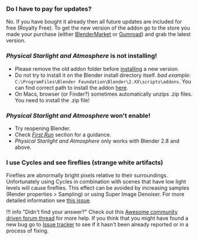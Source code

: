 ### Do I have to pay for updates?
No. If you have bought it already then all future updates are included for free (Royalty Free). To get the new version
of the addon go to the store you made your purchase (either 
[BlenderMarket](https://blendermarket.com/products/physical-starlight-and-atmosphere) or
[Gumroad](https://gumroad.com/l/PSaA)) and grab the latest version.

### _Physical Starlight and Atmosphere_ is not installing!      
- Please remove the old addon folder before [installing](/getting-started/#installation) a new version.
- Do not try to install it on the Blender install directory itself.
*bad example*: `C:\ProgramFiles\Blender Foundation\Blender\2.XX\scripts\addons`. You can find correct path to install
the addon [here](/updating).
- On Macs, browser (or Finder?) sometimes automatically unzips .zip files. You need to install the .zip file!

### _Physical Starlight and Atmosphere_ won't enable!
- Try reopening Blender.
- Check [_First Run_](/getting-started/#first-run) section for a guidance. 
- _Physical Starlight and Atmosphere_ only works with Blender 2.8 and above.

### I use Cycles and see fireflies (strange white artifacts)
Fireflies are abnormally bright pixels relative to their surroundings. Unfortunately using Cycles in combination with scenes that have low light levels will cause fireflies. This effect
can be avoided by increasing samples (Render properties > Sampling) or using Super Image Denoiser. For more detailed
information see [this issue](https://github.com/PhysicalAddons/physical-starlight-and-atmosphere/issues/22).


!!! info "Didn't find your answer?"
    Check out this [Awesome community driven forum thread](https://blenderartists.org/t/physical-starlight-and-atmosphere-addon-for-2-8-v1-1/1185314)
    for more help. If you think that you might have found a new bug go to [Issue tracker](https://github.com/PhysicalAddons/physical-starlight-and-atmosphere/issues)
    to see if it hasn't been already reported or in a process of fixing.



